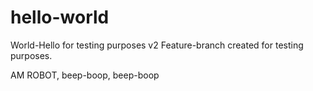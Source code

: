 # hello-world
World-Hello for testing purposes
v2 Feature-branch created for testing purposes.

AM ROBOT, beep-boop, beep-boop
